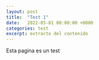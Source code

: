 ```yaml
---
layout: post
title:  "Test 1"
date:   2022-05-01 00:00:00 +0000
categories: test
excerpt: extracto del contenido
---
```


Esta pagina es un test 